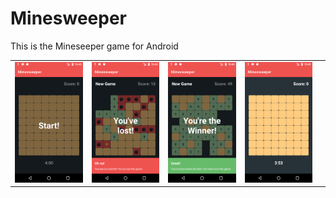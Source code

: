 # Minesweeper
This is the Mineseeper game for Android

|   |   |   |   |   |
|---|---|---|---|---|
|![alt text](https://github.com/dariobrux/Minesweeper/blob/main/others/device-2020-11-18-104532.png)|![alt text](https://github.com/dariobrux/Minesweeper/blob/main/others/device-2020-11-18-104350.png)   |![alt text](https://github.com/dariobrux/Minesweeper/blob/main/others/device-2020-11-18-104517.png)   |![alt text](https://github.com/dariobrux/Minesweeper/blob/main/others/device-2020-11-18-104244.png)
